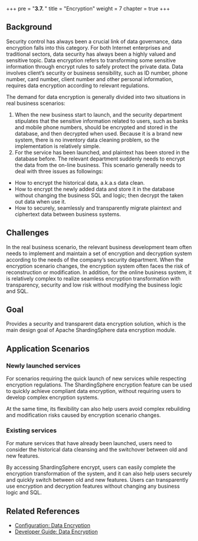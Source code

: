 +++
pre = "<b>3.7. </b>"
title = "Encryption"
weight = 7
chapter = true
+++

## Background

Security control has always been a crucial link of data governance, data encryption falls into this category. For both Internet enterprises and traditional sectors, data security has always been a highly valued and sensitive topic. Data encryption refers to transforming some sensitive information through encrypt rules to safely protect the private data. Data involves client’s security or business sensibility, such as ID number, phone number, card number, client number and other personal information, requires data encryption according to relevant regulations.

The demand for data encryption is generally divided into two situations in real business scenarios:

1. When the new business start to launch, and the security department stipulates that the sensitive information related to users, such as banks and mobile phone numbers, should be encrypted and stored in the database, and then decrypted when used. Because it is a brand new system, there is no inventory data cleaning problem, so the implementation is relatively simple.
2. For the service has been launched, and plaintext has been stored in the database before. The relevant department suddenly needs to encrypt the data from the on-line business. This scenario generally needs to deal with three issues as followings:

- How to encrypt the historical data, a.k.a.s data clean.
- How to encrypt the newly added data and store it in the database without changing the business SQL and logic; then decrypt the taken out data when use it.
- How to securely, seamlessly and transparently migrate plaintext and ciphertext data between business systems.

## Challenges

In the real business scenario, the relevant business development team often needs to implement and maintain a set of encryption and decryption system according to the needs of the company’s security department. When the encryption scenario changes, the encryption system often faces the risk of reconstruction or modification. In addition, for the online business system, it is relatively complex to realize seamless encryption transformation with transparency, security and low risk without modifying the business logic and SQL.

## Goal

Provides a security and transparent data encryption solution, which is the main design goal of Apache ShardingSphere data encryption module.

## Application Scenarios

### Newly launched services

For scenarios requiring the quick launch of new services while respecting encryption regulations. The ShardingSphere encryption feature can be used to quickly achieve compliant data encryption, without requiring users to develop complex encryption systems. 

At the same time, its flexibility can also help users avoid complex rebuilding and modification risks caused by encryption scenario changes.

### Existing services

For mature services that have already been launched, users need to consider the historical data cleansing and the switchover between old and new features. 

By accessing ShardingSphere encrypt, users can easily complete the encryption transformation of the system, and it can also help users securely and quickly switch between old and new features. Users can transparently use encryption and decryption features without changing any business logic and SQL.

## Related References

- [Configuration: Data Encryption](/en/user-manual/shardingsphere-jdbc/yaml-config/rules/encrypt/)
- [Developer Guide: Data Encryption](/en/dev-manual/encrypt/)
